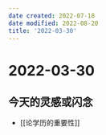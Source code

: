 ```yaml
---
date created: 2022-07-18
date modified: 2022-08-20
title: '2022-03-30'
---
```


# 2022-03-30

## 今天的灵感或闪念

- [[论学历的重要性]]

